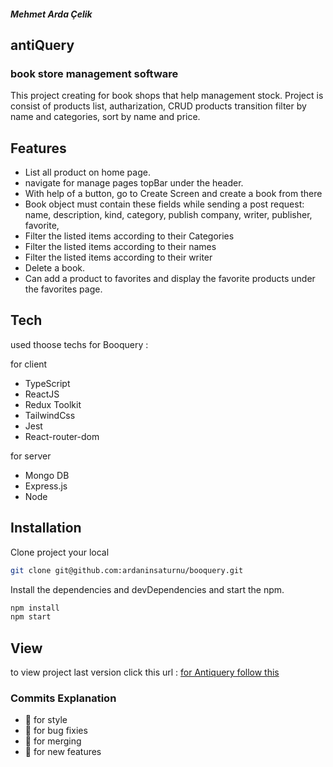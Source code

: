 ##### Mehmet Arda Çelik

## antiQuery
### book store management software

This project creating for book shops that help management stock. Project is consist of products list, autharization, CRUD products transition
filter by name and categories, sort by name and price.

## Features

- List all product on home page.
- navigate for manage pages topBar under the header.
- With help of a button, go to Create Screen and create a book from there
- Book object must contain these fields while sending a post request:
  name,
  description,
  kind,
  category,
  publish company,
  writer,
  publisher,
  favorite,
- Filter the listed items according to their Categories
- Filter the listed items according to their names
- Filter the listed items according to their writer
- Delete a book.
- Can add a product to favorites and display the favorite products under the favorites page.

## Tech

used thoose techs for Booquery :

for client 

- TypeScript
- ReactJS
- Redux Toolkit
- TailwindCss
- Jest
- React-router-dom

for server

- Mongo DB
- Express.js
- Node


## Installation

Clone project your local

```sh
git clone git@github.com:ardaninsaturnu/booquery.git
```

Install the dependencies and devDependencies and start the npm.

```sh
npm install
npm start
```

## View

to view project last version click this
url : <a target="_blank" href="https://booquery.vercel.app">for Antiquery follow this</a>

### Commits Explanation

- :rainbow:  for style
- :microbe:  for bug fixies
- :dna:  for merging
- :fairy:  for new features
